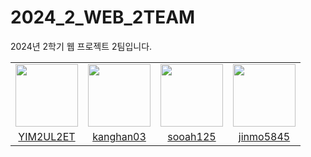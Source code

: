 # 2024_2_WEB_2TEAM
2024년 2학기 웹 프로젝트 2팀입니다.

<table>
  <tr>
    <td align="center"><a href="https://github.com/YIM2UL2ET"><img src="https://avatars.githubusercontent.com/u/132066506?v=4" width="100px;" alt=""/>
    <td align="center"><a href="https://github.com/kanghan03"><img src="https://avatars.githubusercontent.com/u/12795790?v=4" width="100px;" alt=""/>
    <td align="center"><a href="https://github.com/sooah125"><img src="https://avatars.githubusercontent.com/u/163834929?v=4" width="100px;" alt=""/>
    <td align="center"><a href="https://github.com/jinmo5845"><img src="https://avatars.githubusercontent.com/u/150657303?v=4" width="100px;" alt=""/>
  </tr>
    <tr>
    <td align="center"><a href="https://github.com/YIM2UL2ET" title="Code">YIM2UL2ET</a></td>
    <td align="center"><a href="https://github.com/kanghan03" title="Code">kanghan03</a></td>
    <td align="center"><a href="https://github.com/sooah125" title="Code">sooah125</a></td>
    <td align="center"><a href="https://github.com/jinmo5845" title="Code">jinmo5845</a></td>
  </tr>
</table>
